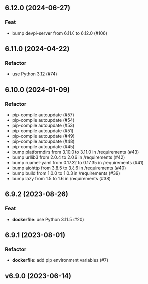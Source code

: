 ## 6.12.0 (2024-06-27)

### Feat

- bump devpi-server from 6.11.0 to 6.12.0 (#106)

## 6.11.0 (2024-04-22)

### Refactor

- use Python 3.12 (#74)

## 6.10.0 (2024-01-09)

### Refactor

- pip-compile autoupdate (#57)
- pip-compile autoupdate (#54)
- pip-compile autoupdate (#53)
- pip-compile autoupdate (#51)
- pip-compile autoupdate (#49)
- pip-compile autoupdate (#48)
- pip-compile autoupdate (#45)
- bump platformdirs from 3.10.0 to 3.11.0 in /requirements (#43)
- bump urllib3 from 2.0.4 to 2.0.6 in /requirements (#42)
- bump ruamel-yaml from 0.17.32 to 0.17.35 in /requirements (#41)
- bump aiohttp from 3.8.5 to 3.8.6 in /requirements (#40)
- bump build from 1.0.0 to 1.0.3 in /requirements (#39)
- bump lazy from 1.5 to 1.6 in /requirements (#38)

## 6.9.2 (2023-08-26)

### Feat

- **dockerfile**: use Python 3.11.5 (#20)

## 6.9.1 (2023-08-01)

### Refactor

- **dockerfile**: add pip environment variables (#7)

## v6.9.0 (2023-06-14)
